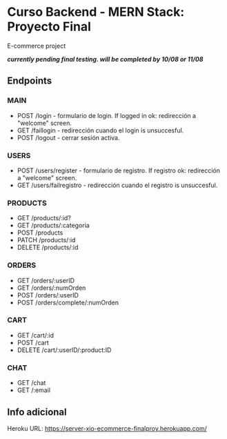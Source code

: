 # Curso Backend - MERN Stack: Proyecto Final
E-commerce project

***currently pending final testing. will be completed by 10/08 or 11/08***

## **Endpoints**

### MAIN

* POST /login - formulario de login. If logged in ok: redirección a "welcome" screen.
* GET /faillogin - redirección cuando el login is unsuccesful.
* POST /logout - cerrar sesión activa.

### USERS

* POST /users/register - formulario de registro. If registro ok: redirección a "welcome" screen.
* GET /users/failregistro - redirección cuando el registro is unsuccesful.

### PRODUCTS

* GET /products/:id?
* GET /products/:categoria
* POST /products
* PATCH /products/:id
* DELETE /products/:id

### ORDERS

* GET /orders/:userID
* GET /orders/:numOrden
* POST /orders/:userID
* POST /orders/complete/:numOrden

### CART

* GET /cart/:id
* POST /cart
* DELETE /cart/:userID/:product:ID

### CHAT

* GET /chat
* GET /:email

## Info adicional

Heroku URL: https://server-xio-ecommerce-finalproy.herokuapp.com/

